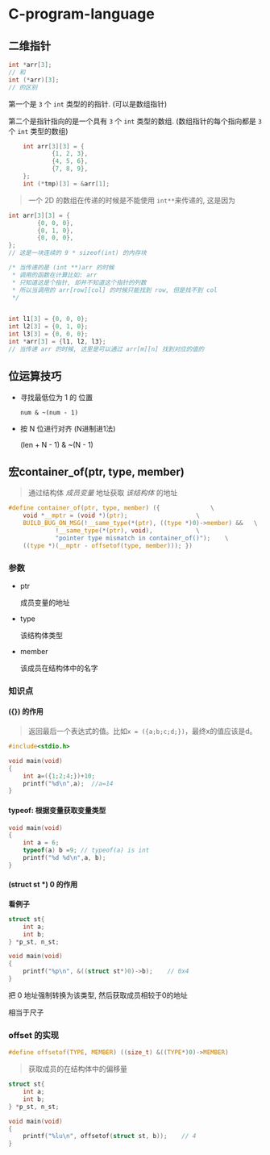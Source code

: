 # C-program-language
## 二维指针	

```c
int *arr[3];
// 和
int (*arr)[3];
// 的区别
```

第一个是 `3` 个 `int` 类型的的指针. (可以是数组指针)

第二个是指针指向的是一个具有 `3` 个 `int` 类型的数组. (数组指针的每个指向都是 `3` 个 `int` 类型的数组)
```c
    int arr[3][3] = {
            {1, 2, 3},
            {4, 5, 6},
            {7, 8, 9},
    };
    int (*tmp)[3] = &arr[1];
```

> 一个 2D 的数组在传递的时候是不能使用 `int**`来传递的, 这是因为

```c
int arr[3][3] = {
        {0, 0, 0},
        {0, 1, 0},
        {0, 0, 0},
};
// 这是一块连续的 9 * sizeof(int) 的内存块

/* 当传递的是 (int **)arr 的时候
 * 调用的函数在计算比如: arr
 * 只知道这是个指针, 却并不知道这个指针的列数
 * 所以当调用的 arr[row][col] 的时候只能找到 row, 但是找不到 col
 */


int l1[3] = {0, 0, 0};
int l2[3] = {0, 1, 0};
int l3[3] = {0, 0, 0};
int *arr[3] = {l1, l2, l3};
// 当传递 arr 的时候, 这里是可以通过 arr[m][n] 找到对应的值的
```



## 位运算技巧

- 寻找最低位为 1 的 位置

    `num & ~(num - 1)`

- 按 N 位进行对齐 (N进制进1法)

    (len + N - 1) & ~(N - 1)



## 宏container_of(ptr, type, member)

> 通过结构体 *成员变量* 地址获取 *该结构体* 的地址

```c
#define container_of(ptr, type, member) ({				\
	void *__mptr = (void *)(ptr);					\
	BUILD_BUG_ON_MSG(!__same_type(*(ptr), ((type *)0)->member) &&	\
			 !__same_type(*(ptr), void),			\
			 "pointer type mismatch in container_of()");	\
	((type *)(__mptr - offsetof(type, member))); })
```

### 参数

- ptr

    成员变量的地址

- type

    该结构体类型

- member

    该成员在结构体中的名字
    
    

### 知识点

#### ({}) 的作用

> 返回最后一个表达式的值。比如`x = ({a;b;c;d;})`，最终x的值应该是d。

```c
#include<stdio.h>

void main(void)
{
    int a=({1;2;4;})+10;
    printf("%d\n",a);  //a=14
}
```



#### typeof: 根据变量获取变量类型

```c
void main(void)
{
    int a = 6;
    typeof(a) b =9;	// typeof(a) is int
    printf("%d %d\n",a, b);
}
```



#### (struct st *) 0 的作用

**看例子**

```c
struct st{
    int a;
    int b;
} *p_st, n_st;

void main(void)
{
    printf("%p\n", &((struct st*)0)->b);	// 0x4
}
```



把 0 地址强制转换为该类型, 然后获取成员相较于0的地址

相当于尺子



### offset 的实现

```c
#define offsetof(TYPE, MEMBER) ((size_t) &((TYPE*)0)->MEMBER)
```

>获取成员的在结构体中的偏移量

```c
struct st{
    int a;
    int b;
} *p_st, n_st;

void main(void)
{
    printf("%lu\n", offsetof(struct st, b));	// 4
}
```

